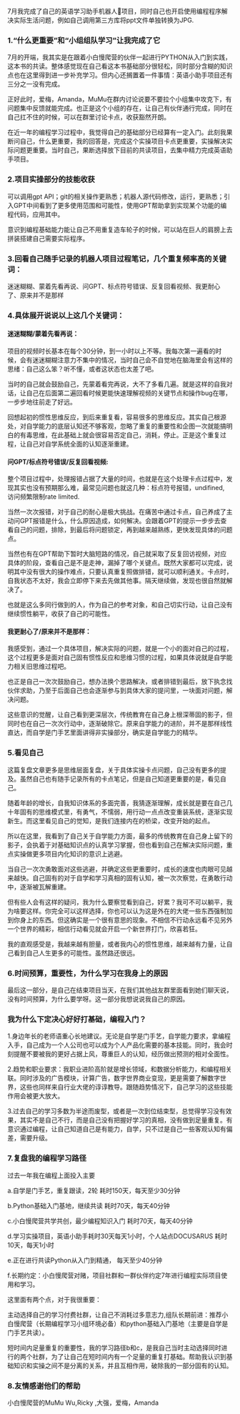 7月我完成了自己的英语学习助手机器人🤖项目，同时自己也开启使用编程程序解决实际生活问题，例如自己调用第三方库将ppt文件单独转换为JPG.

### 1.“什么更重要”和“小组组队学习”让我完成了它

7月的开端，我其实是在跟着小白慢爬营的伙伴一起进行PYTHON从入门到实践，这本书的共读。整体感觉现在自己看这本书基础部分很轻松，同时部分含糊的知识点也在这里得到进一步补充学习。但内心还搁置着一件事情：英语小助手项目还有三分之一没有完成。



正好此时，爱梅，Amanda，MuMu在群内讨论说要不要拉个小组集中攻克下，有问题集中反馈就能完成。也正是这个小组的存在，让自己有伙伴通行完成，同时在自己扛不住的时候，可以在群里讨论卡点，收获豁然开朗。



在近一年的编程学习过程中，我觉得自己的基础部分已经算有一定入门。此刻我果断问自己，什么更重要，我的回答是，完成这个实操项目卡点更重要，实操解决实际问题更重要。当时自己，果断选择放下目前的共读项目，去集中精力完成英语助手项目。



### 2.项目实操部分的技能收获

可以调用gpt API；git的相关操作更熟悉；机器人源代码修改，运行，更熟悉；引入GPT中间看到了更多使用范围和可能性，使用GPT帮助拿到实现某个功能的编程代码，应用其中。

意识到编程基础能力能让自己不用重复造车轮子的时候，可以站在巨人的肩膀上去拼装搭建自己需要实际程序。

### 3.回看自己随手记录的机器人项目过程笔记，几个重复频率高的关键词：

迷迷糊糊、蒙着先看再说、问GPT、标点符号错误、反复回看视频、我更耐心了、原来并不是那样

### 4.具体展开说说以上这几个关键词：

#### 迷迷糊糊/蒙着先看再说：

项目的视频时长基本在每个30分钟，到一小时以上不等。我每次第一遍看的时候，会有迷迷糊糊注意力不集中的情况，当时自己会不自觉地在脑海里会有这样的思绪：自己这么笨？听不懂，或者这状态也太差了吧。



当时的自己就会鼓励自己，先蒙着看完再说，大不了多看几遍。就是这样的自我对话，让自己在后面第二遍回看时候更能快速理解视频的关键节点和操作bug在哪，一步步地往前走了好远。



回想起初的惯性思维反应，到后来重复看，容易很多的思维反应。其实自己根源处，对自学能力的底层认知还不够客观，忽略了重复的重要性和企图一次就能搞明白的有毒思维，在此基础上就会很容易否定自己，消耗，停止。正是这个重复过程，让自己对自学系统全面的认知逐渐重建。



#### 问GPT/标点符号错误/反复回看视频:

整个项目过程中，处理报错占据了大量的时间，也就是在这个处理卡点过程中，发现其实也没有预期那么难，最常见问题也就这几种：标点符号报错，undifined, 访问频繁限制rate limited.



当然一次次报错，对于自己的耐心是极大挑战。在痛苦中通过卡点，自己养成了主动问GPT报错是什么，什么原因造成，如何解决。会跟着GPT的提示一步步去查看自己的问题，排除，到最后将问题锁定，再到越来越熟练，更快发现具体的问题点。



当然也有在GPT帮助下暂时大脑短路的情况，自己就采取了反复回访视频，对应具体的阶段，查看自己是不是走神，漏掉了哪个关键点。既然大家都可以完成，说明其中没有很大的操作难点，只要认真重复照做排错，就可以顺利通关。卡点时，自我状态不太好，我会立即停下来去先做其他事。隔天继续做，发现也很自然就解决了。



也就是这么多同行做到的人，作为自己的参考对象，和自己切实行动，让自己没有继续惯性躺平，收获了自己的可能性。



#### 我更耐心了/原来并不是那样：

我感受到，通过一个具体项目，解决实际的问题，就是一个小的面对自己的过程，这个过程更多是面对自己固有惯性反应和思维习惯的过程，如果具体说就是自学能力相关旧思维过程吧。

也正是自己一次次鼓励自己，想办法换个思路解决，或者排错到最后，放下执念找伙伴求助，乃至于后面自己也会逐渐参与到具体大家的提问里，一块面对问题，解决问题。



这些意识的觉醒，让自己看到更深层次，传统教育在自己身上根深蒂固的影子，但同时也在自己一次次行动中，逐渐破除它。原来自学能力的进阶，并不是那样线性直达，而自学是门手艺里面讲得非实操部分，确实是自学能力的精华。



### 5.看见自己

这篇复盘文章更多是思维层面复盘，关于具体实操卡点问题，自己没有更多的提及。虽然自己也有随手记录所有的卡点笔记，但是自己知道更重要的是，看见自己。



随着年龄的增长，自我知识体系的多面完善，我猜逐渐理解，成长就是要在自己几十年固有的思维模式里，有勇气，不懦弱，用行动一点点改变重装系统，逐渐实现新生。而这里看见自己的觉知，是我们连接内在的桥梁，改变开始的起点。



所以在这里，我看到了自己关于自学能力方面，最多的传统教育在自己身上留下的影子，会执着于对基础知识点的认真学习掌握，但也看到自己在解决实际问题，重点实操做更多项目内化知识的意识上逃避。



当自己一次次勇敢面对这些逃避，并确定这些更重要时，成长的速度也肉眼可见越来越快。自己固有的对于自学和学习真相的固有认知，被一次次察觉，在勇敢行动中，逐渐被瓦解重建。



但有些人会有这样的疑问，我为什么要察觉看到自己，好累？我可不可以躺平，我为啥要这样。你完全可以这样选择，你也可以认为这是外在的大佬一些东西强制加到你身上的东西。但这确实是一个很有意思的现象。不相信不行动永远看不见另外一个世界的精彩，相信行动看见就会开启一个新世界打门，欣喜若狂。



我的直观感受是，我越来越有胆量，或者我内心的惯性思维，越来越有力量，让自己看到自己人生更多的可能性。虽然路还很远。



### 6.时间预算，重要性，为什么学习在我身上的原因

最后这一部分，是自己在结束项目当天，在我们其他战友群里面看到她们聊天说，没有时间预算，为什么要学呀。这一部分我想说说我自己的原因。

### 我为什么下定决心好好打基础，编程入门？

1.身边年长的老师语重心长地建议。无论是自学是门手艺，自学能力要求，拿编程入手，自己成为一个人公司也可以成为个人产品化需要的基本技能。同时，我会时刻提醒不要被我的更好占据上风，尊重巨人的认知，经历做出预测的相对全面性。

2.趋势和职业要求：我职业进阶高阶就是增长领域，和数据分析能力，和编程相关联。同时涉及的广告模块，计算广告，数字世界商业变现，更是需要了解数字世界，这些也同样来自行业大佬的谆谆教导。跟随趋势情况下，自己学习的这些技能作用会被更大放大。

3.过去自己的学习多数为半途而废型，或者是一次到位结束型，总觉得学习没有效果，其实不是自己不行，而是自己没有把握好学习的真相，没有做到足量重复。有意识通过编程，让自己知道自己是有能力，自学，只不过是自己一些客观认知有偏差，需要升级。

### 7.复盘我的编程学习路径

过去一年我在编程上面投入主要

a.自学是门手艺，重复跟读，2轮 耗时150天，每天至少30分钟

b.Python基础入门基地，继续共读  耗时70天，每天40分钟

c.小白慢爬营共学共创，最少编程知识入门   耗时70天，每天40分钟

d.学习实操项目，英语小助手耗时30天每天1小时，个人站点DOCUSARUS   耗时10天，每天1小时

e.正在进行共读Python从入门到精通， 每天至少40分钟

f.长期约定：小白慢爬营对赌，项目社群和一群伙伴约定7年进行编程实际项目使用和学习。

这里面有两个点，对于我很重要：

主动选择自己的学习付费社群，让自己不消耗过多意志力,组队长期前进：推荐小白慢爬营（长期编程学习小组环境必备）和python基础入门基地（主要是自学是门手艺共读）。

短时间内足量重复的重要性，我的学习路径b和c，是我自己当时主动选择同时进行的两个社群，为了让自己在短时间内有一个足量的重复打基础。帮助我认识到基础知识和实操之间不是分离的关系，并且互相作用，破除我的一部分固有的认知。

### 8.友情感谢他们的帮助

小白慢爬营的MuMu Wu,Ricky ,大强，爱梅，Amanda



